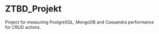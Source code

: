 # ZTBD_Projekt
Project for measuring PostgreSQL, MongoDB and Cassandra performance for CRUD actions.
